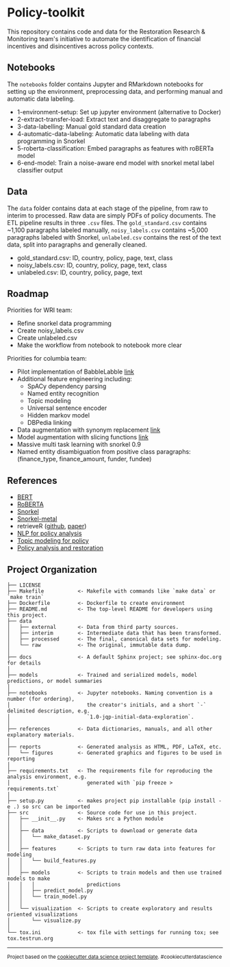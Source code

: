 Policy-toolkit
==============================

This repository contains code and data for the Restoration Research & Monitoring team's initiative to automate the identification of financial incentives and disincentives across policy contexts.

## Notebooks

The `notebooks` folder contains Jupyter and RMarkdown notebooks for setting up the environment, preprocessing data, and performing manual and automatic data labeling.

   * 1-environment-setup: Set up jupyter environment (alternative to Docker)
   * 2-extract-transfer-load: Extract text and disaggregate to paragraphs
   * 3-data-labelling: Manual gold standard data creation
   * 4-automatic-data-labeling: Automatic data labeling with data programming in Snorkel
   * 5-roberta-classification: Embed paragraphs as features with roBERTa model
   * 6-end-model: Train a noise-aware end model with snorkel metal label classifier output

## Data

The `data` folder contains data at each stage of the pipeline, from raw to interim to processed. Raw data are simply PDFs of policy documents. The ETL pipeline results in three `.csv` files. The `gold_standard.csv` contains ~1,100 paragraphs labeled manually, `noisy_labels.csv` contains ~5,000 paragraphs labeled with Snorkel, `unlabeled.csv` contains the rest of the text data, split into paragraphs and generally cleaned.

   * gold_standard.csv: ID, country, policy, page, text, class
   * noisy_labels.csv: ID, country, policy, page, text, class
   * unlabeled.csv: ID, country, policy, page, text

## Roadmap

Priorities for WRI team:
   * Refine snorkel data programming
   * Create noisy_labels.csv
   * Create unlabeled.csv
   * Make the workflow from notebook to notebook more clear

Priorities for columbia team:
   * Pilot implementation of BabbleLabble [link](https://github.com/HazyResearch/babble)
   * Additional feature engineering including:
      * SpACy dependency parsing
      * Named entity recognition
      * Topic modeling
      * Universal sentence encoder
      * Hidden markov model
      * DBPedia linking
   * Data augmentation with synonym replacement [link](https://www.snorkel.org/use-cases/02-spam-data-augmentation-tutorial)
   * Model augmentation with slicing functions [link](https://www.snorkel.org/use-cases/03-spam-data-slicing-tutorial)
   * Massive multi task learning with snorkel 0.9
   * Named entity disambiguation from positive class paragraphs: (finance_type, finance_amount, funder, fundee)

## References

   * [BERT](https://arxiv.org/pdf/1810.04805.pdf)
   * [RoBERTA](https://arxiv.org/pdf/1907.11692.pdf)
   * [Snorkel](https://dawn.cs.stanford.edu/pubs/snorkel-nips2016.pdf)
   * [Snorkel-metal](https://arxiv.org/pdf/1810.02840.pdf)
   * retrieveR ([github](https://github.com/wri/retrieveR), [paper](https://arxiv.org/pdf/1908.02425.pdf))
   * [NLP for policy analysis](https://web.stanford.edu/~jgrimmer/tad2.pdf)
   * [Topic modeling for policy](https://www.tandfonline.com/doi/full/10.1080/14693062.2019.1624252)
   * [Policy analysis and restoration](https://pdfs.semanticscholar.org/4bc7/af30a8ec6f325cd15da54cc5973f8be49240.pdf)

Project Organization
------------

    ├── LICENSE
    ├── Makefile           <- Makefile with commands like `make data` or `make train`
    ├── Dockerfile         <- Dockerfile to create environment
    ├── README.md          <- The top-level README for developers using this project.
    ├── data
    │   ├── external       <- Data from third party sources.
    │   ├── interim        <- Intermediate data that has been transformed.
    │   ├── processed      <- The final, canonical data sets for modeling.
    │   └── raw            <- The original, immutable data dump.
    │
    ├── docs               <- A default Sphinx project; see sphinx-doc.org for details
    │
    ├── models             <- Trained and serialized models, model predictions, or model summaries
    │
    ├── notebooks          <- Jupyter notebooks. Naming convention is a number (for ordering),
    │                         the creator's initials, and a short `-` delimited description, e.g.
    │                         `1.0-jqp-initial-data-exploration`.
    │
    ├── references         <- Data dictionaries, manuals, and all other explanatory materials.
    │
    ├── reports            <- Generated analysis as HTML, PDF, LaTeX, etc.
    │   └── figures        <- Generated graphics and figures to be used in reporting
    │
    ├── requirements.txt   <- The requirements file for reproducing the analysis environment, e.g.
    │                         generated with `pip freeze > requirements.txt`
    │
    ├── setup.py           <- makes project pip installable (pip install -e .) so src can be imported
    ├── src                <- Source code for use in this project.
    │   ├── __init__.py    <- Makes src a Python module
    │   │
    │   ├── data           <- Scripts to download or generate data
    │   │   └── make_dataset.py
    │   │
    │   ├── features       <- Scripts to turn raw data into features for modeling
    │   │   └── build_features.py
    │   │
    │   ├── models         <- Scripts to train models and then use trained models to make
    │   │   │                 predictions
    │   │   ├── predict_model.py
    │   │   └── train_model.py
    │   │
    │   └── visualization  <- Scripts to create exploratory and results oriented visualizations
    │       └── visualize.py
    │
    └── tox.ini            <- tox file with settings for running tox; see tox.testrun.org


--------

<p><small>Project based on the <a target="_blank" href="https://drivendata.github.io/cookiecutter-data-science/">cookiecutter data science project template</a>. #cookiecutterdatascience</small></p>
